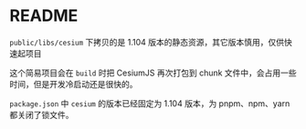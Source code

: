 # README

`public/libs/cesium` 下拷贝的是 1.104 版本的静态资源，其它版本慎用，仅供快速起项目

这个简易项目会在 `build` 时把 CesiumJS 再次打包到 chunk 文件中，会占用一些时间，但是开发冷启动还是很快的。

`package.json` 中 `cesium` 的版本已经固定为 1.104 版本，为 pnpm、npm、yarn 都关闭了锁文件。